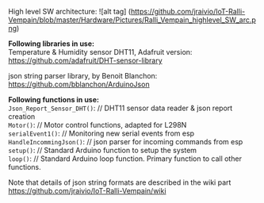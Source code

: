 

High level SW architecture:
![alt tag] (https://github.com/jraivio/IoT-Ralli-Vempain/blob/master/Hardware/Pictures/Ralli_Vempain_highlevel_SW_arc.png)

**Following libraries in use:**   
Temperature & Humidity sensor DHT11, Adafruit version:    
https://github.com/adafruit/DHT-sensor-library    

json string parser library, by Benoit Blanchon:    
https://github.com/bblanchon/ArduinoJson

**Following functions in use:**  
`Json_Report_Sensor_DHT()`: // DHT11 sensor data reader & json report creation    
`Motor()`:  // Motor control functions, adapted for L298N    
`serialEvent1()`: // Monitoring new serial events from esp  
`HandleIncommingJson()`: // json parser for incoming commands from esp    
`setup()`: // Standard Arduino function to setup the system    
`loop()`: // Standard Arduino loop function. Primary function to call other functions.   

Note that details of json string formats are described in the wiki part  
https://github.com/jraivio/IoT-Ralli-Vempain/wiki
